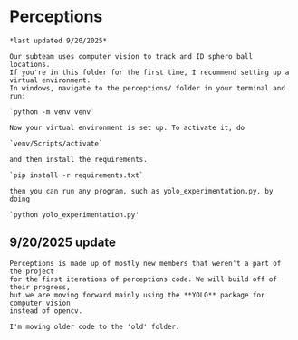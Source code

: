 # Perceptions
    *last updated 9/20/2025*

    Our subteam uses computer vision to track and ID sphero ball locations.
    If you're in this folder for the first time, I recommend setting up a virtual environment. 
    In windows, navigate to the perceptions/ folder in your terminal and run:

    `python -m venv venv`

    Now your virtual environment is set up. To activate it, do

    `venv/Scripts/activate`

    and then install the requirements.

    `pip install -r requirements.txt`

    then you can run any program, such as yolo_experimentation.py, by doing

    `python yolo_experimentation.py'


## 9/20/2025 update
    Perceptions is made up of mostly new members that weren't a part of the project
    for the first iterations of perceptions code. We will build off of their progress,
    but we are moving forward mainly using the **YOLO** package for computer vision
    instead of opencv.

    I'm moving older code to the 'old' folder.
